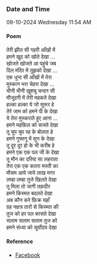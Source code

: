 ### Date and Time

09-10-2024 Wednesday 11:54 AM

#### Poem

तेरी झील सी गहरी आँखों में <br />
हमने खुद को खोते देखा ... <br />
खोजते खोजते आ पहुंचे जब <br />
दिल मंदिर में तुझको देखा ... <br />
एक धुन्द सी आँखों में तेरा <br />
मुस्कान भरा चेहरा देखा ... <br />
भीनी भीनी खुशबू चन्दन सी <br />
मौजूदगी में तेरी महकते देखा <br />
हल्का हल्का ये जो सुरूर हे <br />
तेरे जाम को हमने पी के देखा <br />
ये तेरा मुस्कराते हुए आना ... <br />
हमने महफ़िल को सजते देखा <br />
तू चुप चुप रह के बोलता हे <br />
हमने गुफ्तगू में सुन के देखा <br />
तू दूर दूर हो के भी करीब हे <br />
हमने एक एक पल जी के देखा <br />
तू मौन का दरिया सा लहराता <br />
तेरा एक एक कतरा मस्ती का <br />
मौसम आये जाये लाख मगर <br />
लम्हा लम्हा तुजे खिलते देखा <br />
तू मिला तो जागी तक़दीर <br />
हमने किस्मत बदलते देखा <br />
अब कौन करे फ़िक्र यहाँ <br />
ग्रह नक्षत्र तारों से किस्मत की <br />
तुज को हर पल बरसते देखा  <br />
सलाम सलाम सलाम तुज को <br />
हमने संध्या को सूर्योदय देखा

#### Reference

* [Facebook](https://www.facebook.com/teertha.yoga1/videos/524581743622695/)
